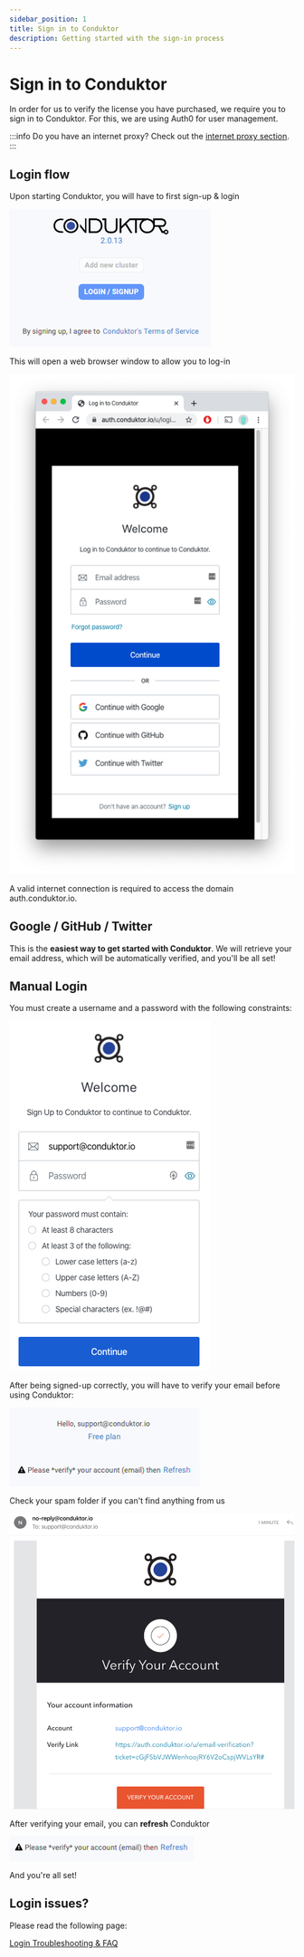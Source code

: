 ```yaml
---
sidebar_position: 1
title: Sign in to Conduktor
description: Getting started with the sign-in process
---
```


# Sign in to Conduktor

In order for us to verify the license you have purchased, we require you to sign in to Conduktor. For this, we are using Auth0 for user management.&#x20;

:::info
Do you have an internet proxy? Check out the
[internet proxy section](/desktop/conduktor-first-steps/login-troubleshooting/internet-proxy).
:::

## Login flow

Upon starting Conduktor, you will have to first sign-up & login

![](<../../assets/image (32).png>)

This will open a web browser window to allow you to log-in&#x20;

![](../../assets/screen-shot-2020-04-08-at-10.23.15.png)

A valid internet connection is required to access the domain auth.conduktor.io.&#x20;

## Google / GitHub / Twitter

This is the **easiest way to get started with Conduktor**. We will retrieve your email address, which will be automatically verified, and you'll be all set!&#x20;

## Manual Login

You must create a username and a password with the following constraints:

![](<../../assets/image (30).png>)

After being signed-up correctly, you will have to verify your email before using Conduktor:

![](<../../assets/image (1).png>)

Check your spam folder if you can't find anything from us

![](<../../assets/image (5).png>)

After verifying your email, you can **refresh** Conduktor

![](<../../assets/image (24).png>)

And you're all set!

## Login issues?

Please read the following page:

[Login Troubleshooting & FAQ](/desktop/conduktor-first-steps/login-troubleshooting)
